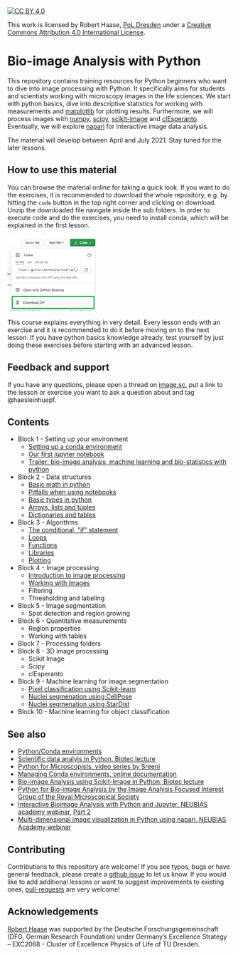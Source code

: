 [![CC BY 4.0][cc-by-shield]][cc-by]

This work is licensed by Robert Haase, [PoL Dresden](http://physics-of-life.tu-dresden.de/) under a
[Creative Commons Attribution 4.0 International License][cc-by].

[cc-by]: http://creativecommons.org/licenses/by/4.0/
[cc-by-image]: https://i.creativecommons.org/l/by/4.0/88x31.png
[cc-by-shield]: https://img.shields.io/badge/License-CC%20BY%204.0-lightgrey.svg

# Bio-image Analysis with Python
This repository contains training resources for Python beginners who want to dive into image processing with Python. 
It specifically aims for students and scientists working with microscopy images in the life sciences.
We start with python basics, dive into descriptive statistics for working with measurements and [matplotlib](https://matplotlib.org/) for plotting results.
Furthermore, we will process images with [numpy](https://numpy.org), [scipy](https://www.scipy.org/), [scikit-image](https://scikit-image.org/) and [clEsperanto](https://github.com/clEsperanto/pyclesperanto_prototype).
Eventually, we will explore [napari](https://napari.org) for interactive image data analysis.

The material will develop between April and July 2021. Stay tuned for the later lessons.

## How to use this material
You can browse the material online for taking a quick look.
If you want to do the exercises, it is recommended to download the whole repository, e.g. by hitting the `code` button in the top right corner and clicking on download.
Unzip the downloaded file navigate inside the sub folders. 
In order to execute code and do the exercises, you need to install conda, which will be explained in the first lesson.

<img src="images/download.png" width="200"/>

This course explains everything in very detail. 
Every lesson ends with an exercise and it is recommended to do it before moving on to the next lesson. 
If you have python basics knowledge already, test yourself by just doing these exercises before starting with an advanced lesson.

## Feedback and support

If you have any questions, please open a thread on [image.sc](https://image.sc), put a link to the lesson or exercise you want to ask a question about and tag @haesleinhuepf.

## Contents

* Block 1 - Setting up your environment
  * [Setting up a conda environment](conda_basics/01_conda_environments.md)
  * [Our first jupyter notebook](python_basics/01_our_first_juptyer_notebook.ipynb)
  * [Trailer: bio-image analysis, machine learning and bio-statistics with python](image_processing/00_trailer.ipynb)
* Block 2 - Data structures
  * [Basic math in python](python_basics/02_Math_in_python.ipynb)
  * [Pitfalls when using notebooks](python_basics/03_Dont_try_this_at_home.ipynb)
  * [Basic types in python](python_basics/04_Basic_types.ipynb)
  * [Arrays, lists and tuples](python_basics/05_Arrays_lists_tuples.ipynb)
  * [Dictionaries and tables](python_basics/06_Dictionaries_and_tables.ipynb)
* Block 3 - Algorithms
  * [The conditional, "if" statement](python_basics/07_Conditions.ipynb)
  * [Loops](python_basics/08_loops.ipynb)
  * [Functions](python_basics/09_custom_functions.ipynb)
  * [Libraries](python_basics/10_custom_libraries.ipynb) 
  * [Plotting](python_basics/11_plotting.ipynb)
* Block 4 - Image processing
  * [Introduction to image processing](image_processing/01_Introduction_to_image_processing.ipynb)
  * [Working with images](image_processing/02_Working_with_images.ipynb)
  * Filtering
  * Thresholding and labeling
* Block 5 - Image segmentation
  * Spot detection and region growing
* Block 6 - Quantitative measurements
  * Region properties
  * Working with tables
* Block 7 - Processing folders
* Block 8 - 3D image processing
  * Scikit Image
  * Scipy  
  * clEsperanto
* Block 9 - Machine learning for image segmentation
  * [Pixel classification using Scikit-learn](machine_learning/scikit_learn_random_forest_pixel_classifier.ipynb)
  * [Nuclei segmenation using CellPose](machine_learning/cellpose.ipynb)
  * [Nuclei segmenation using StarDist](machine_learning/stardist.ipynb)
* Block 10 - Machine learning for object classification

## See also
* [Python/Conda environments](https://mpicbg-scicomp.github.io/ipf_howtoguides/guides/Python_Conda_Environments)
* [Scientific data analyis in Python, Biotec lecture](https://youtu.be/MOEPe9TGBK0)
* [Python for Microscopists, video series by Sreeni](https://www.youtube.com/channel/UC34rW-HtPJulxr5wp2Xa04w)
* [Managing Conda environments, online documentation](https://docs.conda.io/projects/conda/en/latest/user-guide/tasks/manage-environments.html)
* [Bio-image Analysis using Scikit-Image in Python, Biotec lecture](https://youtu.be/FnvgepHDqRA)
* [Python for Bio-image Analysis by the Image Analysis Focused Interest Group of the Royal Microscopical Society](https://github.com/IAFIG-RMS/Python-for-Bioimage-Analysis)
* [Interactive Bioimage Analysis with Python and Jupyter, NEUBIAS academy webinar](https://youtu.be/2KF8vBrp3Zw), [Part 2](https://youtu.be/Y3pB3wnOivE)
* [Multi-dimensional image visualization in Python using napari, NEUBIAS Academy webinar](https://youtu.be/VgvDSq5aCDQ)

## Contributing
Contributions to this repository are welcome! If you see typos, bugs or have general feedback, please create a [github issue](https://github.com/BiA-PoL/Bio-image_Analysis_with_Python_course/issues) to let us know. 
If you would like to add additional lessons or want to suggest improvements to existing ones, [pull-requests](https://github.com/BiA-PoL/Bio-image_Analysis_with_Python_course/pulls) are very welcome!

## Acknowledgements
[Robert Haase](https://twitter.com/haesleinhuepf/) was supported by the Deutsche Forschungsgemeinschaft (DFG, German Research Foundation) under Germany’s Excellence Strategy – EXC2068 - Cluster of Excellence Physics of Life of TU Dresden.

